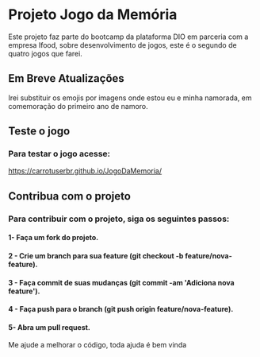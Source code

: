 ﻿# Projeto Jogo da Memória
Este projeto faz parte do bootcamp da plataforma DIO em parceria com a empresa Ifood, sobre desenvolvimento de jogos, este é o segundo de quatro jogos que farei.

## Em Breve Atualizações
Irei substituir os emojis por imagens onde estou eu e minha namorada, em comemoração do primeiro ano de namoro.

## Teste o jogo
### Para testar o jogo acesse:
https://carrotuserbr.github.io/JogoDaMemoria/

## Contribua com o projeto
### Para contribuir com o projeto, siga os seguintes passos:
#### 1- Faça um fork do projeto.
#### 2 - Crie um branch para sua feature (git checkout -b feature/nova-feature).
#### 3 - Faça commit de suas mudanças (git commit -am 'Adiciona nova feature').
#### 4 - Faça push para o branch (git push origin feature/nova-feature).
#### 5- Abra um pull request.
Me ajude a melhorar o código, toda ajuda é bem vinda
